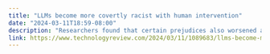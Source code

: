 ```yaml
---
title: "LLMs become more covertly racist with human intervention"
date: "2024-03-11T18:59-08:00"
description: "Researchers found that certain prejudices also worsened as models grew larger."
link: https://www.technologyreview.com/2024/03/11/1089683/llms-become-more-covertly-racist-with-human-intervention/
---
```

